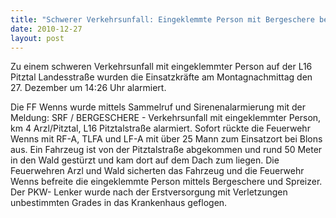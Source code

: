 ```yaml
---
title: "Schwerer Verkehrsunfall: Eingeklemmte Person mit Bergeschere befreit"
date: 2010-12-27
layout: post
---
```


Zu einem schweren Verkehrsunfall mit eingeklemmter Person auf der L16 Pitztal Landesstraße wurden die Einsatzkräfte am Montagnachmittag den 27. Dezember um 14:26 Uhr alarmiert.

Die FF Wenns wurde mittels Sammelruf und Sirenenalarmierung mit der Meldung: SRF / BERGESCHERE - Verkehrsunfall mit eingeklemmter Person, km 4 Arzl/Pitztal, L16 Pitztalstraße alarmiert. Sofort rückte die Feuerwehr Wenns mit RF-A, TLFA und LF-A mit über 25 Mann zum Einsatzort bei Blons aus. Ein Fahrzeug ist von der Pitztalstraße abgekommen und rund 50 Meter in den Wald gestürzt und kam dort auf dem Dach zum liegen. Die Feuerwehren Arzl und Wald sicherten das Fahrzeug und die Feuerwehr Wenns befreite die eingeklemmte Person mittels Bergeschere und Spreizer. Der PKW- Lenker wurde nach der Erstversorgung mit Verletzungen unbestimmten Grades in das Krankenhaus geflogen.
